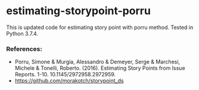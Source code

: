 # estimating-storypoint-porru
This is updated code for estimating story point with porru method. Tested in Python 3.7.4.

### References: 
 * Porru, Simone & Murgia, Alessandro & Demeyer, Serge & Marchesi, Michele & Tonelli, Roberto. (2016). Estimating Story Points from Issue Reports. 1-10. 10.1145/2972958.2972959.
 * https://github.com/morakotch/storypoint_ds 
